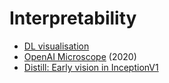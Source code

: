 # Interpretability

- [DL visualisation](https://medium.com/analytics-vidhya/deep-learning-visualization-and-interpretation-of-neural-networks-2f3f82f501c5)
- [OpenAI Microscope](https://openai.com/blog/microscope/) \(2020\)
- [Distill: Early vision in InceptionV1](https://distill.pub/2020/circuits/early-vision)
